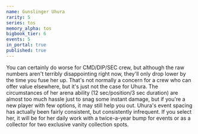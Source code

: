 ```yaml
---
name: Gunslinger Uhura
rarity: 5
series: tos
memory_alpha: tos
bigbook_tier: 6
events: 5
in_portal: true
published: true
---
```


You can certainly do worse for CMD/DIP/SEC crew, but although the raw numbers aren't terribly disappointing right now, they'll only drop lower by the time you fuse her up. That's not normally a concern for a crew who can offer value elsewhere, but it's just not the case for Uhura. The circumstances of her arena ability (12 sec/position/3 sec duration) are almost too much hassle just to snag some instant damage, but if you're a new player with few options, it may still help you out. Uhura's event spacing has actually been fairly consistent, but consistently infrequent. If you select her, it will be for her daily work with a twice-a-year bump for events or as a collector for two exclusive vanity collection spots.

